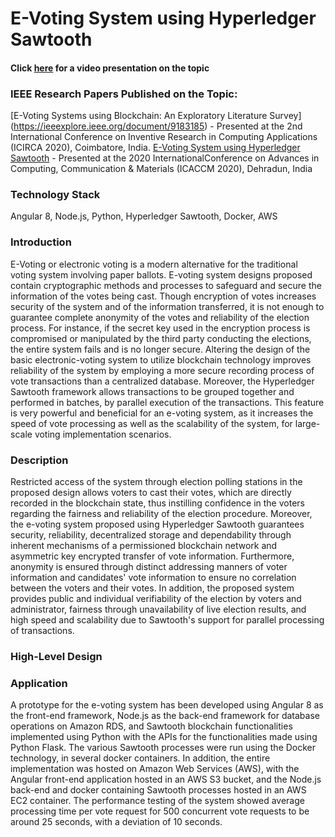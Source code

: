 # E-Voting System using Hyperledger Sawtooth

#### Click [here](https://drive.google.com/file/d/1zCZFTxKIla3KC8rEZiqaYlag_rZ-40Pe/view) for a video presentation on the topic

### IEEE Research Papers Published on the Topic:

[E-Voting Systems using Blockchain: An Exploratory Literature Survey] (https://ieeexplore.ieee.org/document/9183185) - Presented at the 2nd International Conference on Inventive Research in Computing Applications (ICIRCA 2020), Coimbatore, India.
[E-Voting System using Hyperledger Sawtooth](https://ieeexplore.ieee.org/document/9212945) - Presented at the 2020 InternationalConference on Advances in Computing, Communication & Materials (ICACCM 2020), Dehradun, India

### Technology Stack
Angular 8, Node.js, Python, Hyperledger Sawtooth, Docker, AWS

### Introduction
E-Voting or electronic voting is a modern alternative for the traditional voting system involving paper ballots. E-voting system designs proposed contain cryptographic methods and processes to safeguard and secure the information of the votes being cast. Though encryption of votes increases security of the system and of the information transferred, it is not enough to guarantee complete anonymity of the votes and reliability of the election process. For instance, if the secret key used in the encryption process is compromised or manipulated by the third party conducting the elections, the entire system fails and is no longer secure. Altering the design of the basic electronic-voting system to utilize blockchain technology improves reliability of the system by employing a more secure recording process of vote transactions than a centralized database. Moreover, the Hyperledger Sawtooth framework allows transactions to be grouped together and performed in batches, by parallel execution of the transactions. This feature is very powerful and beneficial for an e-voting system, as it increases the speed of vote processing as well as the scalability of the system, for large-scale voting implementation scenarios.

### Description
Restricted access of the system through election polling stations in the proposed design allows voters to cast their votes, which are directly recorded in the blockchain state, thus instilling confidence in the voters regarding the fairness and reliability of the election procedure. Moreover, the e-voting system proposed using Hyperledger Sawtooth guarantees security, reliability, decentralized storage and dependability through inherent mechanisms of a permissioned blockchain network and asymmetric key encrypted transfer of vote information. Furthermore, anonymity is ensured through distinct addressing manners of voter information and candidates' vote information to ensure no correlation between the voters and their votes. In addition, the proposed system provides public and individual verifiability of the election by voters and administrator, fairness through unavailability of live election results, and high speed and scalability due to Sawtooth's support for parallel processing of transactions.

### High-Level Design
 
### Application
A prototype for the e-voting system has been developed using Angular 8 as the front-end framework, Node.js as the back-end framework for database operations on Amazon RDS, and Sawtooth blockchain functionalities implemented using Python with the APIs for the functionalities made using Python Flask. The various Sawtooth processes were run using the Docker technology, in several docker containers. In addition, the entire implementation was hosted on Amazon Web Services (AWS), with the Angular front-end application hosted in an AWS S3 bucket, and the Node.js back-end and docker containing Sawtooth processes hosted in an AWS EC2 container. The performance testing of the system showed average processing time per vote request for 500 concurrent vote requests to be around 25 seconds, with a deviation of 10 seconds.

